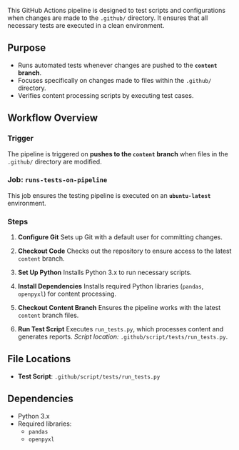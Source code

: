 
This GitHub Actions pipeline is designed to test scripts and configurations when changes are made to the `.github/` directory. It ensures that all necessary tests are executed in a clean environment.

## Purpose
- Runs automated tests whenever changes are pushed to the **`content` branch**.
- Focuses specifically on changes made to files within the `.github/` directory.
- Verifies content processing scripts by executing test cases.

## Workflow Overview
### Trigger
The pipeline is triggered on **pushes to the `content` branch** when files in the `.github/` directory are modified.

### Job: `runs-tests-on-pipeline`
This job ensures the testing pipeline is executed on an **`ubuntu-latest`** environment.

### Steps
1. **Configure Git**
	Sets up Git with a default user for committing changes.
	
2. **Checkout Code**
	Checks out the repository to ensure access to the latest `content` branch.
	
3. **Set Up Python**
	Installs Python 3.x to run necessary scripts.
	
4. **Install Dependencies**
	Installs required Python libraries (`pandas`, `openpyxl`) for content processing.
	
5. **Checkout Content Branch**
	Ensures the pipeline works with the latest `content` branch files.
	
6. **Run Test Script**
	Executes `run_tests.py`, which processes content and generates reports.
	*Script location:* `.github/script/tests/run_tests.py`.

## File Locations
- **Test Script**: `.github/script/tests/run_tests.py`

## Dependencies
- Python 3.x
- Required libraries:
    - `pandas`
    - `openpyxl`
